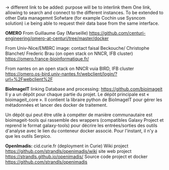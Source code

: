 -> different link to be added: 
purpose will be to interlink them One link, allowing to search and connect to the different instances.
To be extended  to other Data managemnt Sofwtare (for example Cochin use Sysncom solution) i.e being able to request their data base from the same interface.

**OMERO**
From Guillaume Gay (Marseille)
https://github.com/centuri-engineering/omero-at-centuri/tree/master/docker


From Univ-Nice/EMBRC image: 
contact faisal Beckouche/ Christophe Blanchet/ Frederic Brau
(on open stack on NNCR, IFB cluster) 
https://omero.france-bioinformatique.fr/

From nantes on an open stack on NNCR vuia BIRD, IFB cluster
https://omero.os-bird.univ-nantes.fr/webclient/login/?url=%2Fwebclient%2F


**BioImageIT** 
linking Database and processing: https://github.com/bioimageit
Il y a un dépôt pour chaque partie du projet. Le dépôt principale est « bioimageit_core ». Il contient la libraire python de BioImageIT pour gérer les métadonnées et lancer des docker de traitement.

Un dépôt qui peut être utile à compéter de manière communautaire est bioimageit-tools qui rassemble des wrappers (compatibles Galaxy Project et reprend le format galaxy-tools) pour décrire les entrées/sorties des outils d'analyse avec le lien du conteneur docker associé.  Pour l'instant, il n'y a que les outils Serpico.

**OpenImadis:**
cid.curie.fr (deployment in Curie)
Wiki project https://github.com/strandls/openimadis/wiki
site web project https://strandls.github.io/openimadis/
Source code project et docker https://github.com/strandls/openimadis

